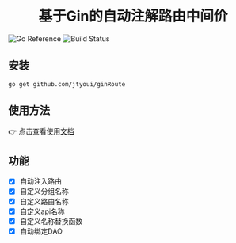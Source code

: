 <div style="text-align: center;"><h1>基于Gin的自动注解路由中间价</h1></div>



![Go Reference](https://pkg.go.dev/badge/github.com/PaesslerAG/gval.svg)
![Build Status](https://api.travis-ci.org/PaesslerAG/gval.svg?branch=master)

## 安装

```text
go get github.com/jtyoui/ginRoute
```

## 使用方法

👉 点击查看使用[文档](https://www.wolai.com/iDARnRwqR3Pb94uDrhD3xw)

## 功能

- [x] 自动注入路由
- [x] 自定义分组名称
- [x] 自定义路由名称
- [x] 自定义api名称
- [x] 自定义名称替换函数
- [x] 自动绑定DAO